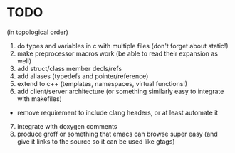 TODO
====

(in topological order)

1. do types and variables in c with multiple files (don't forget about static!)
2. make preprocessor macros work (be able to read their expansion as well)
3. add struct/class member decls/refs
4. add aliases (typedefs and pointer/reference)
5. extend to c++ (templates, namespaces, virtual functions!)
6. add client/server architecture (or something similarly easy to integrate with makefiles)
  - remove requirement to include clang headers, or at least automate it
7. integrate with doxygen comments
8. produce groff or something that emacs can browse super easy (and give it links to the source so it can be used like gtags)
